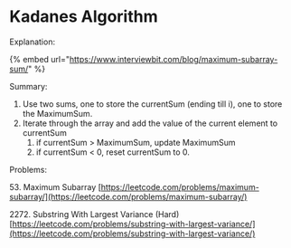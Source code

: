 # Kadanes Algorithm

Explanation:&#x20;

{% embed url="https://www.interviewbit.com/blog/maximum-subarray-sum/" %}

Summary:

1. Use two sums, one to store the currentSum (ending till i), one to store the MaximumSum.&#x20;
2. Iterate through the array and add the value of the current element to currentSum
   1. if currentSum > MaximumSum, update MaximumSum
   2. if currentSum < 0, reset currentSum to 0.&#x20;

Problems:

53\. Maximum Subarray [https://leetcode.com/problems/maximum-subarray/](https://leetcode.com/problems/maximum-subarray/)



2272\. Substring With Largest Variance (Hard) [https://leetcode.com/problems/substring-with-largest-variance/](https://leetcode.com/problems/substring-with-largest-variance/)
